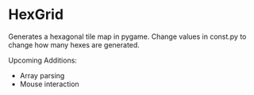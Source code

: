 # HexGrid
Generates a hexagonal tile map in pygame. Change values in const.py to change how many hexes are generated.

Upcoming Additions:
* Array parsing
* Mouse interaction
